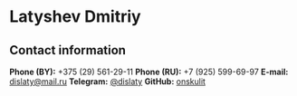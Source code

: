 # Latyshev Dmitriy 

## Contact information
**Phone (BY):** +375 (29) 561-29-11
**Phone (RU):** +7 (925) 599-69-97
**E-mail:** [dislaty@mail.ru](mailto:dislaty@mail.ru)
**Telegram:** [@dislaty](https://t.me/dislaty)
**GitHub:** [onskulit](https://github.com/onskulit)
